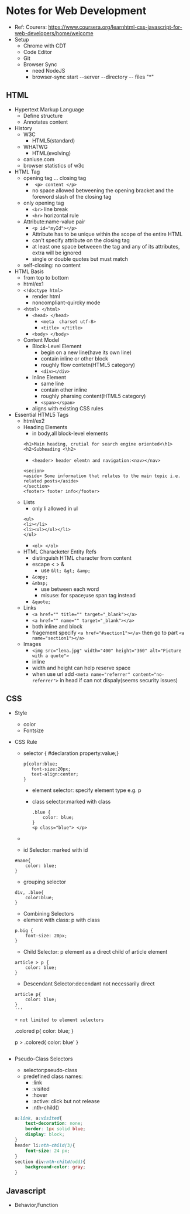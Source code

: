 # Notes for Web Development
+ Ref: Courera: https://www.coursera.org/learnhtml-css-javascript-for-web-developers/home/welcome
+ Setup
  + Chrome with CDT
  + Code Editor
  + Git
  + Browser Sync
    + need NodeJS
    + browser-sync start --server --directory -- files "*"
## HTML
+ Hypertext Markup Language
  + Define structure
  + Annotates content
+ History
  + W3C
    + HTML5(standard) 
  + WHATWG
    + HTML(evolving)
  + caniuse.com
  + browser statistics of w3c
+ HTML Tag
  + opening tag ... closing tag
    + ``` <p> content </p>```
    + no space allowed betweening the opening bracket and the foreword slash of the closing tag
  + only opening tag
    + ```<br>``` line break
    + ```<hr>```  horizontal rule
  + Attribute:name-value pair
    +  ```<p id="myId"></p>```
    + Attribute has to be unique within the scope of the entire HTML
    + can't specify attribute on the closing tag
    + at least one space betweeen the tag and any of its attributes, extra will be ignored
    + single or double quotes but must match
  + self-closing: no content
+ HTML Basis
  + from top to bottom
  + html/ex1
  + ```<!doctype html>```
    + render html
    + noncompliant-quircky mode  
  + ```<html> </html>```
    + ```<head> </head>```
      + ```<meta  charset utf-8>```
      + ```<title> </title>```
    + ```<body> </body>```
  + Content Model
    + Block-Level Element
      + begin on a new line(have its own line)
      + contain inline or other block
      + roughly flow contetn(HTML5 category)
      + ```<div></div>```
    + Inline Element 
      + same line
      + contain other inline
      + roughly pharsing content(HTML5 category)
      + ```<span></span>```
    + aligns with existing CSS rules
+ Essential HTML5 Tags
  + html/ex2
  + Heading Elements
    + in body,all block-level elements
    ```
    <h1>Main heading, crutial for search engine oriented<\h1>
    <h2>Subheading <\h2>    
    ```    
    + ```<header> header elemtn and navigation:<nav></nav>```
    ```
    <secion>
    <aside> Some information that relates to the main topic i.e. related posts</aside>
    </section>
    <footer> footer info</footer>
    ```
  + Lists
    + only li allowed in ul
    ```
    <ul>
    <li></li>
    <li><ul></ul></li>
    </ul> 
    ```
    + ```<ol> </ol>```
  + HTML Characketer Entity Refs
    + distinguish HTML character from content
    + escape < > &
      + use ```&lt; &gt; &amp;``` 
    + ```&copy;```
    + ```&nbsp;```
      + use between each word
      + misuse: for space;use span tag instead 
    + ```&quote;```  
  + Links
    + ```<a href="" title="" target="_blank"></a>```
    + ```<a href="" name="" target="_blank"></a>```
    + both inline and block
    + fragement specify ``` <a href="#section1"></a> ```
      then go to part ```<a name="section1"></a>```
  + Images
    + ```<img src="lena.jpg" width="400" height="360" alt="Picture with a quote">```
    + inline
    + width and height can help reserve space
    + when use url add ```<meta name="referrer" content="no-referrer">``` in head if can not dispaly(seems security issues)





## CSS
+ Style
  + color
  + Fontsize
+ CSS Rule
  + selector { #declaration
              property:value;}
    ``` 
    p{color:blue;
       font-size:20px;
       text-align:center;
    }
    ```
    + element selector: specify element type e.g. p
    + class selector:marked with class 

      ```
      .blue {
          color: blue;
      }
      <p class="blue"> </p>
      ```
  + 

  + id Selector: marked with id
  ```
  #name{
      color: blue;
  }
  ```

  + grouping selector

  ```
  div, .blue{
      color:blue;
  }
  ```
  + Combining Selectors
  + element with class: p with class
  
  ```
  p.big {
      font-size: 20px;
  }
  ```

  + Child Selector: p element as a direct child of article element

  ```
  article > p {
      color: blue;
  }
  ```

  + Descendant Selector:decendant not necessarily direct
  
  ```
  article p{
      color: blue;
  }
  '''

  + not limited to element selectors

  ```
  .colored p{
      color: blue;
  }

  p > .colored{
      color: blue'
  }
  ```

+ Pseudo-Class Selectors
  + selector:pseudo-class
  + predefined class names:
    + :link
    + :visited
    + :hover
    + :active: click but not release
    + :nth-child()
   
   ```CSS
   a:link, a:visited{
       text-decoration: none;
       border: 1px solid blue;
       display: block;
   }
   header li:nth-child(3){
       font-size: 24 px;
   }
   section div:nth-child(odd){
       background-color: gray;
   }
   ```
  
## Javascript
+ Behavior,Function

   
